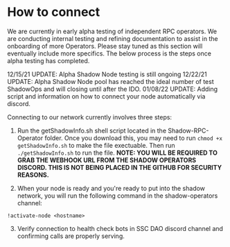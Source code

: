 # How to connect

We are currently in early alpha testing of independent RPC operators. We are conducting internal testing and refining documentation to assist in the onboarding of more Operators. Please stay tuned as this section will eventually include more specifics. The below process is the steps once alpha testing has completed. 

12/15/21
UPDATE: Alpha Shadow Node testing is still ongoing
12/22/21
UPDATE: Alpha Shadow Node pool has reached the ideal number of test ShadowOps and will closing until after the IDO.
01/08/22
UPDATE: Adding script and information on how to connect your node automatically via discord.


Connecting to our network currently involves three steps:

1) Run the getShadowInfo.sh shell script located in the Shadow-RPC-Operator folder.  Once you download this, you may need to run ```chmod +x getShadowInfo.sh``` to make the file exectuable.  Then run ```./getShadowInfo.sh``` to run the file.  **NOTE: YOU WILL BE REQUIRED TO GRAB THE WEBHOOK URL FROM THE SHADOW OPERATORS DISCORD.  THIS IS NOT BEING PLACED IN THE GITHUB FOR SECURITY REASONS.**  

2) When your node is ready and you're ready to put into the shadow network, you will run the following command in the shadow-operators channel: 

  ```!activate-node <hostname>```

3) Verify connection to health check bots in SSC DAO discord channel and confirming calls are properly serving. 

